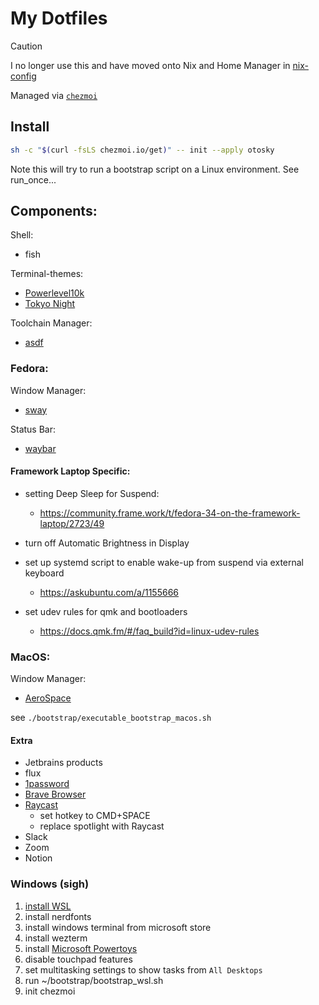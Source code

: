 # My Dotfiles

> [!CAUTION]
> I no longer use this and have moved onto Nix and Home Manager in [nix-config](https://github.com/otosky/nix-config)

Managed via [`chezmoi`](https://github.com/twpayne/chezmoi)

## Install
```sh
sh -c "$(curl -fsLS chezmoi.io/get)" -- init --apply otosky
```
Note this will try to run a bootstrap script on a Linux environment. See run_once...

## Components:
Shell:
- fish

Terminal-themes:
- [Powerlevel10k](https://github.com/romkatv/powerlevel10k)
- [Tokyo Night](https://github.com/folke/tokyonight.nvim)

Toolchain Manager:
- [asdf](https://asdf-vm.com/)

### Fedora:
Window Manager:
- [sway](https://github.com/swaywm/sway)

Status Bar:
- [waybar](https://github.com/Alexays/Waybar)

#### Framework Laptop Specific:

- setting Deep Sleep for Suspend:
  - https://community.frame.work/t/fedora-34-on-the-framework-laptop/2723/49

- turn off Automatic Brightness in Display

- set up systemd script to enable wake-up from suspend via external keyboard
  - https://askubuntu.com/a/1155666

- set udev rules for qmk and bootloaders
  - https://docs.qmk.fm/#/faq_build?id=linux-udev-rules

### MacOS:
Window Manager:
- [AeroSpace](https://github.com/nikitabobko/AeroSpace)

see `./bootstrap/executable_bootstrap_macos.sh`

#### Extra

- Jetbrains products
- flux
- [1password](https://1password.com/downloads/mac/)
- [Brave Browser](https://brave.com/)
- [Raycast](https://www.raycast.com/)
  - set hotkey to CMD+SPACE
  - replace spotlight with Raycast
- Slack
- Zoom
- Notion

### Windows (sigh)

1. [install WSL](https://learn.microsoft.com/en-us/windows/wsl/install)
2. install nerdfonts
3. install windows terminal from microsoft store
4. install wezterm
5. install [Microsoft Powertoys](https://learn.microsoft.com/en-us/windows/powertoys/install)
6. disable touchpad features
7. set multitasking settings to show tasks from `All Desktops`
8. run ~/bootstrap/bootstrap_wsl.sh
9. init chezmoi
